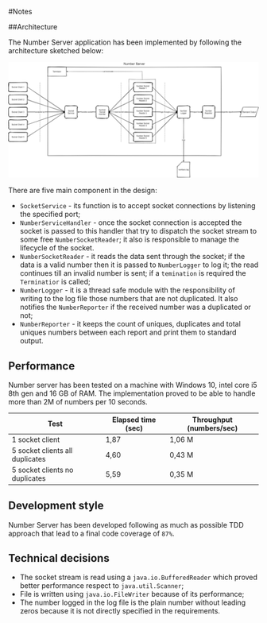 #Notes

##Architecture

The Number Server application has been implemented by following the architecture sketched below:

![architecture](./architecture.png)

There are five main component in the design:
* `SocketService` - its function is to accept socket connections by listening the specified port;
* `NumberServiceHandler` - once the socket connection is accepted the socket is passed to this handler 
  that try to dispatch the socket stream to some free `NumberSocketReader`; it also is responsible to 
  manage the lifecycle of the socket.
* `NumberSocketReader` - it reads the data sent through the socket; if the data is a valid number then
  it is passed to `NumberLogger` to log it; the read continues till an invalid number is sent; if a 
  `temination` is required the `Terminatior` is called;
* `NumberLogger` - it is a thread safe module with the responsibility of writing to the log file 
  those numbers that are not duplicated. It also notifies the `NumberReporter` if the received number 
  was a duplicated or not;
* `NumberReporter` - it keeps the count of uniques, duplicates and total uniques numbers between each report 
  and print them to standard output.
  
## Performance

Number server has been tested on a machine with Windows 10, intel core i5 8th gen and 16 GB of RAM. 
The implementation proved to be able to handle more than 2M of numbers per 10 seconds.

Test                            | Elapsed time (sec)    | Throughput (numbers/sec)
--------------------------------|-----------------------|-------------------------
1 socket client                 |1,87                   | 1,06 M
5 socket clients all duplicates |4,60                   | 0,43 M
5 socket clients no duplicates  |5,59                   | 0,35 M

## Development style

Number Server has been developed following as much as possible TDD approach that lead to a final 
code coverage of `87%`.

## Technical decisions

* The socket stream is read using a `java.io.BufferedReader` which proved better performance respect to
  `java.util.Scanner`;
* File is written using `java.io.FileWriter` because of its performance;
* The number logged in the log file is the plain number without leading zeros because it is not directly 
  specified in the requirements.